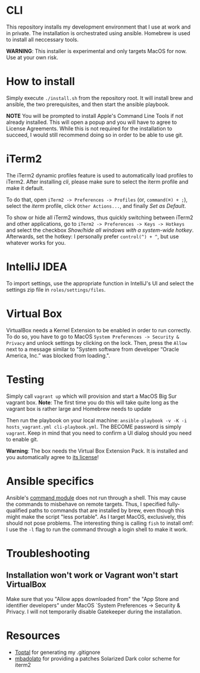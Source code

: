 # CLI

This repository installs my development environment that I use at work and in private.
The installation is orchestrated using ansible.
Homebrew is used to install all neccessary tools.

**WARNING**: This installer is experimental and only targets MacOS for now.
Use at your own risk.

# How to install

Simply execute `./install.sh` from the repository root.
It will install brew and ansible, the two prerequisites, and then start the ansible playbook.

**NOTE** You will be prompted to install Apple's Command Line Tools if not already installed.
This will open a popup and you will have to agree to License Agreements.
While this is not required for the installation to succeed, I would still recommend doing so in order to be able to use git.

# iTerm2

The iTerm2 dynamic profiles feature is used to automatically load profiles to iTerm2.
After installing _cli_, please make sure to select the iterm profile and make it default.

To do that, open `iTerm2 -> Preferences -> Profiles` (or, `command(⌘) + ;`), select the _iterm_ profile, click `Other Actions...`, and finally _Set as Default_.

To show or hide all iTerm2 windows, thus quickly switching between iTerm2 and other applications, go to `iTerm2 -> Preferences -> Keys -> Hotkeys` and select the checkbox _Show/hide all windows with a system-wide hotkey_.
Afterwards, set the hotkey: I personally prefer `control(^) + ^`, but use whatever works for you.

# IntelliJ IDEA

To import settings, use the appropriate function in IntelliJ's UI and select the settings zip file in `roles/settings/files`.

# Virtual Box

VirtualBox needs a Kernel Extension to be enabled in order to run correctly.
To do so, you have to go to MacOS `System Preferences -> Security & Privacy` and unlock settings by clicking on the lock.
Then, press the `Allow` next to a message similar to "System software from developer “Oracle America, Inc.” was blocked from loading.".

# Testing

Simply call `vagrant up` which will provision and start a MacOS Big Sur vagrant box.
**Note**: The first time you do this will take quite long as the vagrant box is rather large and Homebrew needs to update

Then run the playbook on your local machine: `ansible-playbook -v -K -i hosts_vagrant.yml cli-playbook.yml`.
The BECOME password is simply `vagrant`.
Keep in mind that you need to confirm a UI dialog should you need to enable git.

**Warning**: The box needs the Virtual Box Extension Pack.
It is installed and you automatically agree to [its license](https://www.virtualbox.org/wiki/VirtualBox_PUEL)!

# Ansible specifics

Ansible's [command module](https://docs.ansible.com/ansible/latest/collections/ansible/builtin/command_module.html#synopsis) does not run through a shell.
This may cause the commands to misbehave on remote targets.
Thus, I specified fully-qualified paths to commands that are installed by brew, even though this might make the script "less portable".
As I target MacOS, exclusively, this should not pose problems.
The interesting thing is calling `fish` to install omf: I use the `-l` flag to run the command through a login shell to make it work.

# Troubleshooting

## Installation won't work or Vagrant won't start VirtualBox

Make sure that you "Allow apps downloaded from" the "App Store and identifier developers" under MacOS `System Preferences -> Security & Privacy.
I will not temporarily disable Gatekeeper during the installation.

# Resources

- [Toptal](https://www.toptal.com/developers/gitignore/api/linux,macos,windows,intellij+all,visualstudiocode,vim,git) for generating my .gitignore
- [mbadolato](https://github.com/mbadolato/iTerm2-Color-Schemes#solarized-dark---patched) for providing a patches Solarized Dark color scheme for iterm2

